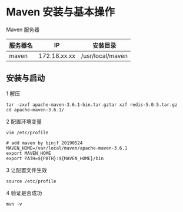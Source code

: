 # Maven 安装与基本操作

Maven 服务器

| 服务器名 | IP           | 安装目录         |
| -------- | ------------ | ---------------- |
| maven    | 172.18.xx.xx | /usr/local/maven |



## 安装与启动

1 解压

```
tar -zxvf apache-maven-3.6.1-bin.tar.gztar xzf redis-5.0.5.tar.gz
cd apache-maven-3.6.1/
```

2 配置环境变量

```
vim /etc/profile
```

```
# add maven by binjf 20190524
MAVEN_HOME=/var/local/maven/apache-maven-3.6.1
export MAVEN_HOME
export PATH=${PATH}:${MAVEN_HOME}/bin
```

3 让配置文件生效

```
source /etc/profile
```

4 验证是否成功

```
mvn -v
```

